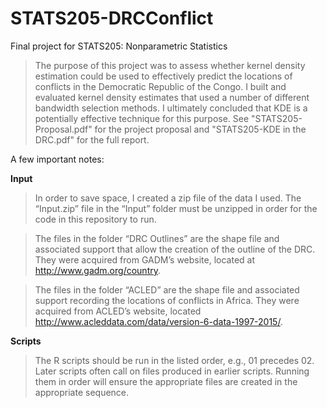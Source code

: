 # STATS205-DRCConflict
Final project for STATS205: Nonparametric Statistics

> The purpose of this project was to assess whether kernel density estimation could be used to effectively predict the locations of conflicts in the Democratic Republic of the Congo. I built and evaluated kernel density estimates that used a number of different bandwidth selection methods. I ultimately concluded that KDE is a potentially effective technique for this purpose. See "STATS205-Proposal.pdf" for the project proposal and "STATS205-KDE in the DRC.pdf" for the full report.

A few important notes:

**Input**

> In order to save space, I created a zip file of the data I used. The “Input.zip” file in the “Input” folder must be unzipped in order for the code in this repository to run.

> The files in the folder “DRC Outlines” are the shape file and associated support that allow the creation of the outline of the DRC. They were acquired from GADM’s website, located at http://www.gadm.org/country.

> The files in the folder “ACLED” are the shape file and associated support recording the locations of conflicts in Africa. They were acquired from ACLED’s website, located http://www.acleddata.com/data/version-6-data-1997-2015/.

**Scripts**

> The R scripts should be run in the listed order, e.g., 01 precedes 02. Later scripts often call on files produced in earlier scripts. Running them in order will ensure the appropriate files are created in the appropriate sequence.
